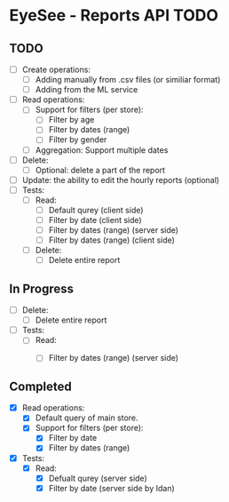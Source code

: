 # EyeSee - Reports API TODO

## TODO
- [ ] Create operations:
    - [ ] Adding manually from .csv files (or similiar format)
    - [ ] Adding from the ML service
- [ ] Read operations:
    - [ ] Support for filters (per store):
        - [ ] Filter by age
        - [ ] Filter by dates (range)
        - [ ] Filter by gender
    - [ ] Aggregation: Support multiple dates
- [ ] Delete:
    - [ ] Optional: delete a part of the report
- [ ] Update: the ability to edit the hourly reports (optional)
- [ ] Tests:
    - [ ] Read:
        - [ ] Default qurey (client side)
        - [ ] Filter by date (client side)
        - [ ] Filter by dates (range) (server side)
        - [ ] Filter by dates (range) (client side)
    - [ ] Delete:
        - [ ] Delete entire report

## In Progress
- [ ] Delete:
    - [ ] Delete entire report
- [ ] Tests:
    - [ ] Read:
        - [ ] Filter by dates (range) (server side)


## Completed
- [x] Read operations:
    - [x] Default query of main store.
    - [x] Support for filters (per store):
        - [x] Filter by date
        - [x] Filter by dates (range)
- [x] Tests:
    - [x] Read:
        - [x] Defualt qurey (server side)
        - [x] Filter by date (server side by Idan)